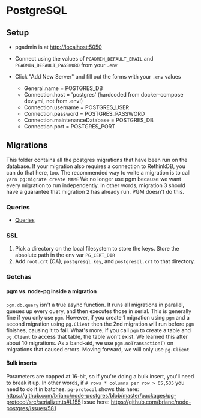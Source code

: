 # PostgreSQL

## Setup

- pgadmin is at [http://localhost:5050](http://localhost:5050)
- Connect using the values of `PGADMIN_DEFAULT_EMAIL` and `PGADMIN_DEFAULT_PASSWORD` from your `.env`
- Click "Add New Server" and fill out the forms with your `.env` values

  - General.name = POSTGRES_DB
  - Connection.host = 'postgres' (hardcoded from docker-compose dev.yml, not from .env!)
  - Connection.username = POSTGRES_USER
  - Connection.password = POSTGRES_PASSWORD
  - Connection.maintenanceDatabase = POSTGRES_DB
  - Connection.port = POSTGRES_PORT

## Migrations

This folder contains all the postgres migrations that have been run on the database.
If your migration also requires a connection to RethinkDB, you can do that here, too.
The recommended way to write a migration is to call `yarn pg:migrate create NAME`
We no longer use pgm because we want every migration to run independently.
In other words, migration 3 should have a guarantee that migration 2 has already run. PGM doesn't do this.

### Queries

- [Queries](./queries/README.md)

### SSL

1. Pick a directory on the local filesystem to store the keys. Store the absolute path in the env var `PG_CERT_DIR`
2. Add `root.crt` (CA), `postgresql.key`, and `postgresql.crt` to that directory.

### Gotchas

#### pgm vs. node-pg inside a migration

`pgm.db.query` isn't a true async function. It runs all migrations in parallel, queues up every query, and then executes those in serial.
This is generally fine if you only use `pgm`.
However, if you create 1 migration using `pgm` and a second migration using `pg.Client` then the 2nd migration will run before `pgm` finishes, causing it to fail.
What's more, if you call `pgm` to create a table and `pg.Client` to access that table, the table won't exist.
We learned this after about 10 migrations. As a band-aid, we use `pgm.noTransaction()` on migrations that caused errors.
Moving forward, we will only use `pg.Client`

#### Bulk inserts

Parameters are capped at 16-bit, so if you're doing a bulk insert, you'll need to break it up.
In other words, if `# rows * columns per row > 65,535` you need to do it in batches.
`pg-protocol` shows this here: <https://github.com/brianc/node-postgres/blob/master/packages/pg-protocol/src/serializer.ts#L155>
Issue here: <https://github.com/brianc/node-postgres/issues/581>
